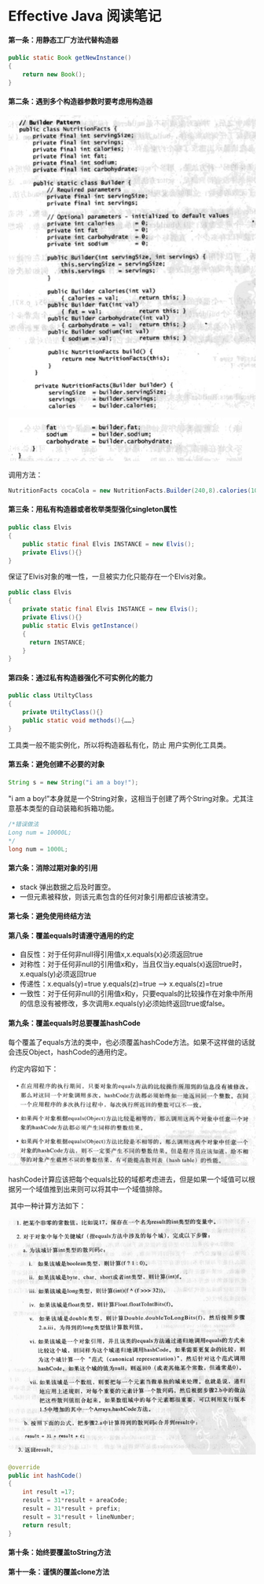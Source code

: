 # Effective Java 阅读笔记

#### 第一条：用静态工厂方法代替构造器

```java
public static Book getNewInstance()
{
  	return new Book();
}
```



#### 第二条：遇到多个构造器参数时要考虑用构造器

![001](pic/effective-001.png)

![002](pic/effective-002.png)

调用方法：

```java
NutritionFacts cocaCola = new NutritionFacts.Builder(240,8).calories(100).sodium(35).carbohydrate(27).build();
```



#### 第三条：用私有构造器或者枚举类型强化singleton属性

```java
public class Elvis
{
    public static final Elvis INSTANCE = new Elvis();
    private Elivs(){}
}
```

保证了Elvis对象的唯一性，一旦被实力化只能存在一个Elvis对象。

```java
public class Elvis
{
    private static final Elvis INSTANCE = new Elvis();
    private Elivs(){}
    public static Elvis getInstance()
    {
      return INSTANCE;
    }
}
```



#### 第四条：通过私有构造器强化不可实例化的能力

```java
public class UtiltyClass
{
  	private UtiltyClass(){}
  	public static void methods(){……}
}
```

工具类一般不能实例化，所以将构造器私有化，防止 用户实例化工具类。



#### 第五条：避免创建不必要的对象

```java
String s = new String("i am a boy!");
```

"i am a boy!"本身就是一个String对象，这相当于创建了两个String对象。尤其注意基本类型的自动装箱和拆箱功能。

```java
/*错误做法
Long num = 10000L;  
*/
long num = 1000L;
```



#### 第六条：消除过期对象的引用

* stack 弹出数据之后及时置空。
* 一但元素被释放，则该元素包含的任何对象引用都应该被清空。



#### 第七条：避免使用终结方法



#### 第八条：覆盖equals时请遵守通用的约定

* 自反性：对于任何非null得引用值x,x.equals(x)必须返回true
* 对称性：对于任何非null的引用值x和y，当且仅当y.equals(x)返回true时，x.equals(y)必须返回true
* 传递性：x.equals(y)=true   y.equals(z)=true   ——> x.equals(z)=true
* 一致性：对于任何非null的引用值x和y，只要equals的比较操作在对象中所用的信息没有被修改，多次调用x.equals(y)必须始终返回true或false。



#### 第九条：覆盖equals时总要覆盖hashCode

​	每个覆盖了equals方法的类中，也必须覆盖hashCode方法。如果不这样做的话就会违反Object，hashCode的通用约定。

​	约定内容如下：

![003](pic/effective-003.png)

​	hashCode计算应该把每个equals比较的域都考虑进去，但是如果一个域值可以根据另一个域值推到出来则可以将其中一个域值排除。

​	其中一种计算方法如下：

![004](pic/effective-004.png)

```java
@override
public int hashCode()
{
  	int result =17;
  	result = 31*result + areaCode;
  	result = 31*result + prefix;
  	result = 31*result + lineNumber;
  	return result;
}
```



#### 第十条：始终要覆盖toString方法



#### 第十一条：谨慎的覆盖clone方法



